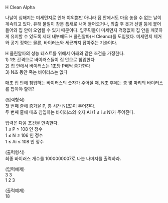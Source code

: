 H Clean Alpha

나날이 심해지는 미세먼지로 인해 야외뿐만 아니라 집 안에서도 마음 놓을 수 없는 날이 계속되고 있다. 
유해 물질이 창문 틈새로 새어 들어오거나, 외출 후 옷과 신발 등에 붙어 들어와 집 안이 오염될 수 있기 때문이다. 
입주민들이 미세먼지 걱정없이 집 안을 깨끗하게 유지할 수 있도록 세대 내부에도 H 클린알파(H Cleanα)를 도입했다. 
미세먼지 제거와 공기 정화는 물론, 바이러스와 세균까지 잡아주는 기술이다.

H 클린알파의 성능 테스트를 위해서 아래와 같은 조건을 가정한다. <br>
     1) 1초 간격으로 바이러스들이 집 안으로 침입한다 <br>
     2) 집 안에서 바이러스는 1초당 P배씩 증가한다 <br>
     3) N초 동안 죽는 바이러스는 없다 

매초 집 안에 침입하는 바이러스의 숫자가 주어질 때, N초 후에는 총 몇 마리의 바이러스를 잡아야 할까?

(입력형식)<br>
첫 번째 줄에 증가율 P, 총 시간 N(초)이 주어진다. <br>
두 번째 줄에 매초 침입하는 바이러스의 숫자 Ai (1 ≤ i ≤ N)가 주어진다. 

입력은 다음 조건을 만족한다. <br>
     1 ≤ P ≤ 108 인 정수 <br>
     1 ≤ N ≤ 106 인 정수 <br>
     1 ≤ Ai ≤ 108 인 정수

(출력형식) <br>
최종 바이러스 개수를 1000000007로 나눈 나머지를 출력하라.

(입력예제) <br>
3 3<br>
1 2 3

(출력예제) <br>
18
